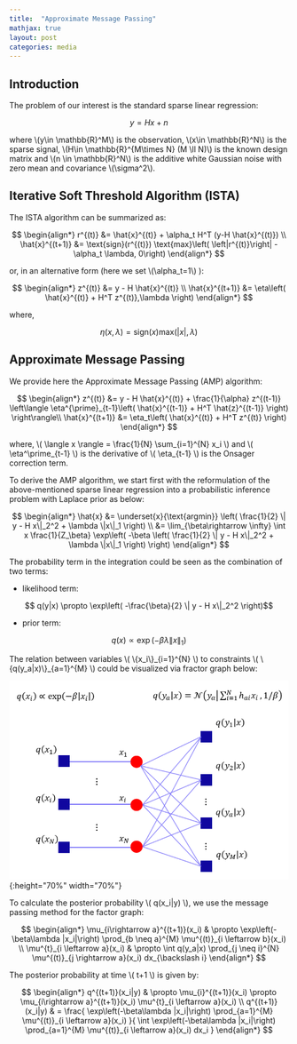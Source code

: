 ```yaml
---
title:  "Approximate Message Passing"
mathjax: true
layout: post
categories: media
---
```


## Introduction

The problem of our interest is the standard sparse linear regression:

$$ y = H x +n $$

where \\(y\in \mathbb{R}^M\\) is the observation, \\(x\in \mathbb{R}^N\\) is the sparse signal, \\(H\in \mathbb{R}^{M\times N} (M \ll N)\\) is the known design matrix and \\(n \in \mathbb{R}^N\\) is the additive white Gaussian noise with zero mean and covariance \\(\sigma^2\\).

## Iterative Soft Threshold Algorithm (ISTA)

The ISTA algorithm can be summarized as:

$$
\begin{align*}
r^{(t)} &= \hat{x}^{(t)} + \alpha_t H^T (y-H \hat{x}^{(t)}) \\
\hat{x}^{(t+1)} &= \text{sign}(r^{(t)}) \text{max}\left( \left|r^{(t)}\right| -\alpha_t \lambda, 0\right)
\end{align*}
$$

or, in an alternative form (here we set \\(\alpha_t=1\\) ):

$$
\begin{align*}
z^{(t)} &= y - H \hat{x}^{(t)} \\
\hat{x}^{(t+1)} &= \eta\left( \hat{x}^{(t)} + H^T z^{(t)},\lambda \right)
\end{align*}
$$



where, 

$$ \eta\left(x,\lambda\right) = \text{sign}(x) \text{max}\left(\left|x\right|, \lambda\right) $$

## Approximate Message Passing

We provide here the Approximate Message Passing (AMP) algorithm:

$$
\begin{align*}
z^{(t)} &= y - H \hat{x}^{(t)} + \frac{1}{\alpha} z^{(t-1)} \left\langle \eta^{\prime}_{t-1}\left( \hat{x}^{(t-1)} + H^T \hat{z}^{(t-1)} \right) \right\rangle\\
\hat{x}^{(t+1)} &= \eta_t\left( \hat{x}^{(t)} + H^T z^{(t)} \right)
\end{align*}
$$

where, \\( \langle x \rangle = \frac{1}{N} \sum_{i=1}^{N} x_i \\) and \\( \eta^\prime_{t-1} \\) is the derivative of \\( \eta_{t-1} \\) is the Onsager correction term.

To derive the AMP algorithm, we start first with the reformulation of the above-mentioned sparse linear regression into a probabilistic inference problem with Laplace prior as below:

$$
\begin{align*}
\hat{x} &= \underset{x}{\text{argmin}} \left( \frac{1}{2} \| y - H x\|_2^2 + \lambda \|x\|_1 \right) \\
        &= \lim_{\beta\rightarrow \infty} \int x \frac{1}{Z_\beta} \exp\left( -\beta \left( \frac{1}{2} \| y - H x\|_2^2 + \lambda \|x\|_1 \right) \right)
\end{align*}
$$

The probability term in the integration could be seen as the combination of two terms:

- likelihood term:

$$ q(y|x)  \propto \exp\left( -\frac{\beta}{2} \| y - H x\|_2^2  \right)$$

- prior term:

$$ q(x) \propto \exp\left( -\beta \lambda \|x\|_1  \right)$$

The relation between variables \\( \\{x_i\\}\_{i=1}^{N} \\) to constraints \\( \\{q(y_a\|x)\\}\_{a=1}^{M} \\) could be visualized via fractor graph below:

![factor graph](/images/factor_graph.PNG){:height="70%" width="70%"}

To calculate the posterior probability \\( q(x_i\|y) \\), we use the message passing method for the factor graph:

$$
\begin{align*}
\mu_{i\rightarrow a}^{(t+1)}(x_i) & \propto \exp\left(-\beta\lambda |x_i|\right) \prod_{b \neq a}^{M} \mu^{(t)}_{i \leftarrow b}(x_i) \\
\mu^{t}_{i \leftarrow a}(x_i) & \propto \int q(y_a|x) \prod_{j \neq i}^{N} \mu^{(t)}_{j \rightarrow a}(x_i) dx_{\backslash i}
\end{align*}
$$

The posterior probability at time \\( t+1 \\) is given by:

$$
\begin{align*}
q^{(t+1)}(x_i|y) & \propto \mu_{i}^{(t+1)}(x_i) \propto \mu_{i\rightarrow a}^{(t+1)}(x_i) \mu^{t}_{i \leftarrow a}(x_i) \\
q^{(t+1)}(x_i|y) & = \frac{ \exp\left(-\beta\lambda |x_i|\right) \prod_{a=1}^{M} \mu^{(t)}_{i \leftarrow a}(x_i) }{ \int \exp\left(-\beta\lambda |x_i|\right) \prod_{a=1}^{M} \mu^{(t)}_{i \leftarrow a}(x_i) dx_i }
\end{align*}
$$
